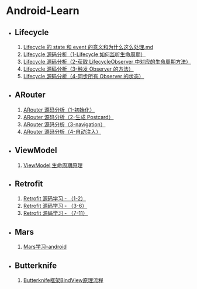 # Android-Learn
* ## Lifecycle 
  1. [Lifecycle 的 state 和 event 的意义和为什么这么处理.md](https://github.com/CiyLei/Android-Learn/blob/master/Lifecycle%20的%20state%20和%20event%20的意义和为什么这么处理.md)
  2. [Lifecycle 源码分析（1-Lifecycle 如何监听生命周期）](https://github.com/CiyLei/Android-Learn/blob/master/Lifecycle%20源码分析（1-Lifecycle%20如何监听生命周期）.md)
  3. [Lifecycle 源码分析（2-获取 LifecycleObserver 中对应的生命周期方法）](https://github.com/CiyLei/Android-Learn/blob/master/Lifecycle%20源码分析（2-获取%20LifecycleObserver%20中对应的生命周期方法）.md)
  4. [Lifecycle 源码分析（3-触发 Observer 的方法）](https://github.com/CiyLei/Android-Learn/blob/master/Lifecycle%20源码分析（3-触发%20Observer%20的方法）.md)
  5. [Lifecycle 源码分析（4-同步所有 Observer 的状态）](https://github.com/CiyLei/Android-Learn/blob/master/Lifecycle%20源码分析（4-同步所有%20Observer%20的状态）.md)

* ## ARouter
  1. [ARouter 源码分析（1-初始化）](https://github.com/CiyLei/Android-Learn/blob/master/ARouter%20源码分析（1-初始化）.md)
  2. [ARouter 源码分析（2-生成 Postcard）](https://github.com/CiyLei/Android-Learn/blob/master/ARouter%20源码分析（2-生成%20Postcard）.md)
  3. [ARouter 源码分析（3-navigation）](https://github.com/CiyLei/Android-Learn/blob/master/ARouter%20源码分析（3-navigation）.md)
  4. [ARouter 源码分析（4-自动注入）](https://github.com/CiyLei/Android-Learn/blob/master/ARouter%20源码分析（4-自动注入）.md)

* ## ViewModel
  1. [ViewModel 生命周期原理](https://github.com/CiyLei/Android-Learn/blob/master/ViewModel%20生命周期原理.md)

* ## Retrofit
  1. [Retrofit 源码学习 - （1-2）](https://github.com/CiyLei/Android-Learn/blob/master/Retrofit%20源码学习%20-%20（1-2）.md)
  2. [Retrofit 源码学习 - （3-6）](https://github.com/CiyLei/Android-Learn/blob/master/Retrofit%20源码学习%20-%20（3-6）.md)
  3. [Retrofit 源码学习 - （7-11）](https://github.com/CiyLei/Android-Learn/blob/master/Retrofit%20源码学习%20-%20（7-11）.md)

* ## Mars
  1. [Mars学习-android](https://github.com/CiyLei/Android-Learn/blob/master/Mars学习-android.md)

* ## Butterknife
  1. [Butterknife框架BindView原理流程](https://github.com/CiyLei/Android-Learn/blob/master/Butterknife框架BindView原理流程.md)
